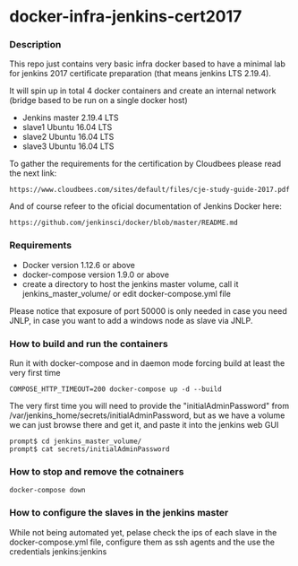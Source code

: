 # docker-infra-jenkins-cert2017

### Description

This repo just contains very basic infra docker based to have a minimal lab for jenkins 2017 certificate preparation (that means jenkins LTS 2.19.4).

It will spin up in total 4 docker containers and create an internal network (bridge based to be run on a single docker host)

* Jenkins master 2.19.4 LTS
* slave1 Ubuntu 16.04 LTS 
* slave2 Ubuntu 16.04 LTS
* slave3 Ubuntu 16.04 LTS

To gather the requirements for the certification by Cloudbees please read the next link:
```
https://www.cloudbees.com/sites/default/files/cje-study-guide-2017.pdf
```
And of course refeer to the oficial documentation of Jenkins Docker here:
```
https://github.com/jenkinsci/docker/blob/master/README.md

```
### Requirements

* Docker version 1.12.6 or above
* docker-compose version 1.9.0 or above
* create a directory to host the jenkins master volume, call it jenkins_master_volume/ or edit docker-compose.yml file

Please notice that exposure of port 50000 is only needed in case you need JNLP, in case you want to add a windows node as slave via JNLP.

### How to build and run the containers

Run it with docker-compose and in daemon mode forcing build at least the very first time
```
COMPOSE_HTTP_TIMEOUT=200 docker-compose up -d --build
```

The very first time you will need to provide the "initialAdminPassword" from /var/jenkins_home/secrets/initialAdminPassword, but as we have a volume we can just browse there and get it, and paste it into the jenkins web GUI

```
prompt$ cd jenkins_master_volume/
prompt$ cat secrets/initialAdminPassword 
```


### How to stop and remove the cotnainers
```
docker-compose down
```

### How to configure the slaves in the jenkins master

While not being automated yet, pelase check the ips of each slave in the docker-compose.yml file, configure them as ssh agents and the use the credentials jenkins:jenkins

